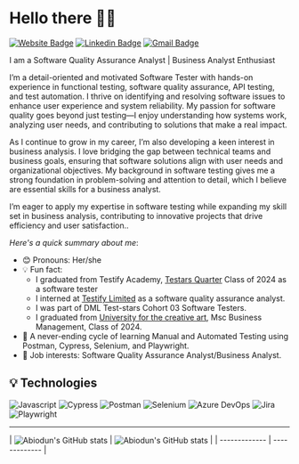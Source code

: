 # Hello there 👋🏾

[![Website Badge](https://img.shields.io/badge/-abiodunadams.com-000000?style=for-the-badge&logo=Google-Chrome&logoColor=white)](https://github.com/Abydams/Portfolio-Projects)
[![Linkedin Badge](https://img.shields.io/badge/-abiodunadams-blue?style=for-the-badge&logo=Linkedin&logoColor=white)](https://www.linkedin.com/in/abiodunadams/)
[![Gmail Badge](https://img.shields.io/badge/Gmail-D14836?style=for-the-badge&logo=gmail&logoColor=white)](mailto:abbyadams214@gmail.com)
<!-- [![Twitter Badge](https://img.shields.io/badge/-@didi_ekanem-1ca0f1?style=for-the-badge&logo=twitter&logoColor=white)](https://twitter.com/didi_ekanem) -->

I am a Software Quality Assurance Analyst | Business Analyst Enthusiast

I’m a detail-oriented and motivated Software Tester with hands-on experience in functional testing, software quality assurance, API testing, and test automation. I thrive on identifying and resolving software issues to enhance user experience and system reliability. My passion for software quality goes beyond just testing—I enjoy understanding how systems work, analyzing user needs, and contributing to solutions that make a real impact.

As I continue to grow in my career, I’m also developing a keen interest in business analysis. I love bridging the gap between technical teams and business goals, ensuring that software solutions align with user needs and organizational objectives. My background in software testing gives me a strong foundation in problem-solving and attention to detail, which I believe are essential skills for a business analyst.

I’m eager to apply my expertise in software testing while expanding my skill set in business analysis, contributing to innovative projects that drive efficiency and user satisfaction.. 

*Here's a quick summary about me*:

- 😊 Pronouns: Her/she
- 💡 Fun fact:
  - I graduated from Testify Academy, [Testars Quarter](https://academy.testifyltd.com/) Class of 2024 as a software tester
  - I interned at [Testify Limited](https://www.testifyltd.com/) as a software quality assurance analyst.
  - I was part of DML Test-stars Cohort 03 Software Testers.
  - I graduated from [University for the creative art](https://www.uca.ac.uk/), Msc Business Management, Class of 2024.
- 🌱 A never-ending cycle of learning Manual and Automated Testing using Postman, Cypress, Selenium, and Playwright.
- 💼 Job interests: Software Quality Assurance Analyst/Business Analyst.
<!-- - 😊 I am looking for help with open-source projects and any open opportunities. -->

## 💡 Technologies

![Javascript](https://img.shields.io/badge/JavaScript-323330?style=for-the-badge&logo=javascript&logoColor=F7DF1E)
![Cypress](https://img.shields.io/badge/Cypress-17202C?style=for-the-badge&logo=cypress&logoColor=white)
![Postman](https://img.shields.io/badge/Postman-FF6C37?style=for-the-badge&logo=Postman&logoColor=white)
![Selenium](https://img.shields.io/badge/Selenium-43B02A?style=for-the-badge&logo=Selenium&logoColor=white)
![Azure DevOps](https://img.shields.io/badge/Azure_DevOps-0078D7?style=for-the-badge&logo=azure-devops&logoColor=white)
![Jira](https://img.shields.io/badge/Jira-0052CC?style=for-the-badge&logo=Jira&logoColor=white)
![Playwright](https://img.shields.io/badge/Playwright-45ba4b?style=for-the-badge&logo=Playwright&logoColor=white)

---
| <img align="center" src="https://github-readme-stats-sigma-five.vercel.app/api?username=abydams&show_icons=true&include_all_commits=true&hide_border=true" alt="Abiodun's GitHub stats" /> | <img align="center" src="https://github-readme-stats-sigma-five.vercel.app/api/top-langs/?username=abydams&langs_count=8&layout=compact&hide_border=true" alt="Abiodun's GitHub stats" /> |
| ------------- | ------------- |
